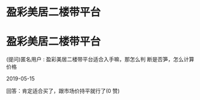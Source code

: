 # 盈彩美居二楼带平台

# 盈彩美居二楼带平台

(提问)匿名用户 : 盈彩美居二楼带平台适合入手嘛，那怎么判 断是否笋，怎么计算价格

2019-05-15

回答：肯定适合买了，跟市场价持平就行了(0 赞)